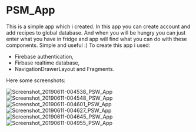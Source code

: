 # PSM_App
This is a simple app which i created. In this app you can create account and add recipes to global database. And when you will be hungry you can just enter what you have in fridge and app will find what you can do with these components. Simple and useful :)
To create this app i used:
- Firebase authentication,
- Firbase realtime database,
- NavigationDrawerLayout and Fragments.

Here some screenshots:

![Screenshot_20190611-004538_PSW_App](https://user-images.githubusercontent.com/37437347/59232864-70a34d00-8be6-11e9-9bcc-a39d1cc9d00e.jpg)
![Screenshot_20190611-004548_PSW_App](https://user-images.githubusercontent.com/37437347/59232835-4e113400-8be6-11e9-997f-c47e9ade6deb.jpg)
![Screenshot_20190611-004601_PSW_App](https://user-images.githubusercontent.com/37437347/59232845-57020580-8be6-11e9-8f2a-ee23054dbeab.jpg)
![Screenshot_20190611-004627_PSW_App](https://user-images.githubusercontent.com/37437347/59232851-5ec1aa00-8be6-11e9-9b6c-08307f259a74.jpg)
![Screenshot_20190611-004645_PSW_App](https://user-images.githubusercontent.com/37437347/59232857-6719e500-8be6-11e9-834e-4193ceedb7c8.jpg)
![Screenshot_20190611-004955_PSW_App](https://user-images.githubusercontent.com/37437347/59232861-6bde9900-8be6-11e9-81aa-9334e8ddcc6f.jpg)
